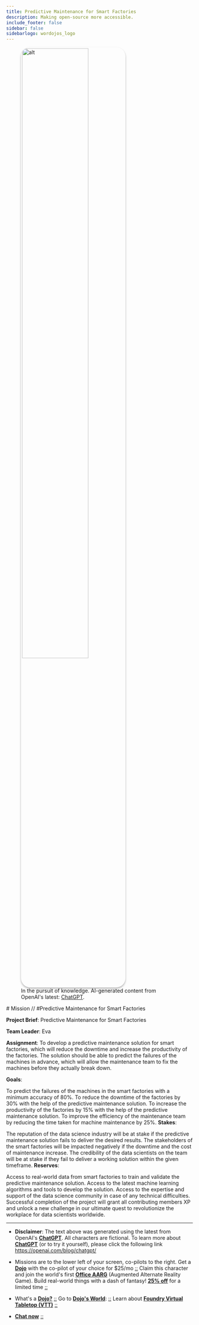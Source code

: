 ```yaml
---
title: Predictive Maintenance for Smart Factories
description: Making open-source more accessible.
include_footer: false
sidebar: false
sidebarlogo: wordojos_logo
---
```

<figure>
    <img src='/uploads/mechs/Barista.png' style="width: 65%;height: 65%;padding: 3px; box-shadow: 0 3px 5px rgba(0,0,0,.3);border-radius: 25px;overflow: hidden;border: none;" align="middle"; alt='alt'; alt='student in hoody with laptop';/>
    <figcaption>In the pursuit of knowledge.  AI-generated content from OpenAI's latest: <a href="https://openai.com/blog/chatgpt/" >ChatGPT</a>.</figcaption>
</figure>
# Mission // #Predictive Maintenance for Smart Factories

**Project Brief**: Predictive Maintenance for Smart Factories

**Team Leader**: Eva

**Assignment**:
To develop a predictive maintenance solution for smart factories, which will reduce the downtime and increase the productivity of the factories. The solution should be able to predict the failures of the machines in advance, which will allow the maintenance team to fix the machines before they actually break down.

**Goals**:

To predict the failures of the machines in the smart factories with a minimum accuracy of 80%.
To reduce the downtime of the factories by 30% with the help of the predictive maintenance solution.
To increase the productivity of the factories by 15% with the help of the predictive maintenance solution.
To improve the efficiency of the maintenance team by reducing the time taken for machine maintenance by 25%.
**Stakes**:

The reputation of the data science industry will be at stake if the predictive maintenance solution fails to deliver the desired results.
The stakeholders of the smart factories will be impacted negatively if the downtime and the cost of maintenance increase.
The credibility of the data scientists on the team will be at stake if they fail to deliver a working solution within the given timeframe.
**Reserves**:

Access to real-world data from smart factories to train and validate the predictive maintenance solution.
Access to the latest machine learning algorithms and tools to develop the solution.
Access to the expertise and support of the data science community in case of any technical difficulties.
Successful completion of the project will grant all contributing members XP and unlock a new challenge in our ultimate quest to revolutionize the workplace for data scientists worldwide.

---

* **Disclaimer**: The text above was generated using the latest from OpenAI's [**ChatGPT**](https://openai.com/blog/chatgpt/).  All characters are fictional.  To learn more about [**ChatGPT**](https://openai.com/blog/chatgpt/) (or to try it yourself), please click the following link https://openai.com/blog/chatgpt/

* Missions are to the lower left of your screen, co-pilots to the right. Get a [**Dojo**](https://workmates.live/marketplace) with the co-pilot of your choice for $25/mo [::](https://workmates.live/marketplace)  Claim this character and join the world's first [**Office AARG**](https://dojos.world) (Augmented Alternate Reality Game). Build real-world things with a dash of fantasy! [**25% off**](https://blog.workdojos.com/getadojo) for a limited time [::](https://blog.workdojos.com/getadojo) 

* What's a [**Dojo?**](https://workdojos.com) [::](https://workdojos.com)  Go to [**Dojo's World**](https://dojos.world): [::](https://dojos.world)  Learn about [**Foundry Virtual Tabletop (VTT)**](https://foundryvtt.com) [::](https://foundryvtt.com/)

* [**Chat now**](https://chat.workmates.live/channel/support) [::](https://chat.workmates.live/channel/support)